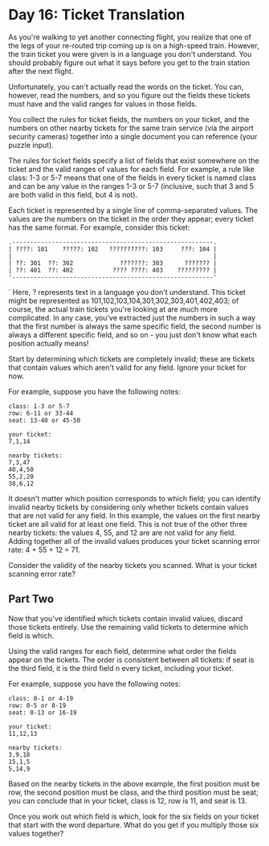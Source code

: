 # Day 16: Ticket Translation
As you're walking to yet another connecting flight, you realize that one of the legs of your
re-routed trip coming up is on a high-speed train. However, the train ticket you were given is
in a language you don't understand. You should probably figure out what it says before you get
to the train station after the next flight.

Unfortunately, you can't actually read the words on the ticket. You can, however, read the numbers,
and so you figure out the fields these tickets must have and the valid ranges for values
in those fields.

You collect the rules for ticket fields, the numbers on your ticket, and the numbers on other nearby
tickets for the same train service (via the airport security cameras) together into a single document
you can reference (your puzzle input).

The rules for ticket fields specify a list of fields that exist somewhere on the ticket and
the valid ranges of values for each field. For example, a rule like class: 1-3 or 5-7 means that
one of the fields in every ticket is named class and can be any value in the ranges 1-3 or 5-7
(inclusive, such that 3 and 5 are both valid in this field, but 4 is not).

Each ticket is represented by a single line of comma-separated values. The values are the numbers
on the ticket in the order they appear; every ticket has the same format. For example,
consider this ticket:

```
.--------------------------------------------------------.
| ????: 101    ?????: 102   ??????????: 103     ???: 104 |
|                                                        |
| ??: 301  ??: 302             ???????: 303      ??????? |
| ??: 401  ??: 402           ???? ????: 403    ????????? |
'--------------------------------------------------------'
```
`
Here, ? represents text in a language you don't understand. This ticket might be represented as
101,102,103,104,301,302,303,401,402,403; of course, the actual train tickets you're looking at
are much more complicated. In any case, you've extracted just the numbers in such a way that
the first number is always the same specific field, the second number is always
a different specific field, and so on - you just don't know what each position actually means!

Start by determining which tickets are completely invalid; these are tickets that contain values
which aren't valid for any field. Ignore your ticket for now.

For example, suppose you have the following notes:

```
class: 1-3 or 5-7
row: 6-11 or 33-44
seat: 13-40 or 45-50

your ticket:
7,1,14

nearby tickets:
7,3,47
40,4,50
55,2,20
38,6,12
```
It doesn't matter which position corresponds to which field; you can identify invalid nearby tickets
by considering only whether tickets contain values that are not valid for any field. In this example,
the values on the first nearby ticket are all valid for at least one field. This is not true
of the other three nearby tickets: the values 4, 55, and 12 are are not valid for any field.
Adding together all of the invalid values produces your ticket scanning error rate: 4 + 55 + 12 = 71.

Consider the validity of the nearby tickets you scanned. What is your ticket scanning error rate?

## Part Two
Now that you've identified which tickets contain invalid values, discard those tickets entirely.
Use the remaining valid tickets to determine which field is which.

Using the valid ranges for each field, determine what order the fields appear on the tickets.
The order is consistent between all tickets: if seat is the third field, it is the third field 
n every ticket, including your ticket.

For example, suppose you have the following notes:

```
class: 0-1 or 4-19
row: 0-5 or 8-19
seat: 0-13 or 16-19

your ticket:
11,12,13

nearby tickets:
3,9,18
15,1,5
5,14,9
```

Based on the nearby tickets in the above example, the first position must be row, the second position
must be class, and the third position must be seat; you can conclude that in your ticket,
class is 12, row is 11, and seat is 13.

Once you work out which field is which, look for the six fields on your ticket that start with
the word departure. What do you get if you multiply those six values together?